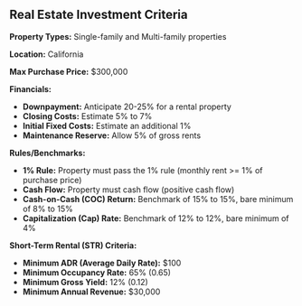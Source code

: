 ## Real Estate Investment Criteria

**Property Types:** Single-family and Multi-family properties

**Location:** California

**Max Purchase Price:** $300,000

**Financials:**
*   **Downpayment:** Anticipate 20-25% for a rental property
*   **Closing Costs:** Estimate 5% to 7%
*   **Initial Fixed Costs:** Estimate an additional 1%
*   **Maintenance Reserve:** Allow 5% of gross rents

**Rules/Benchmarks:**
*   **1% Rule:** Property must pass the 1% rule (monthly rent >= 1% of purchase price)
*   **Cash Flow:** Property must cash flow (positive cash flow)
*   **Cash-on-Cash (COC) Return:** Benchmark of 15% to 15%, bare minimum of 8% to 15%
*   **Capitalization (Cap) Rate:** Benchmark of 12% to 12%, bare minimum of 4%

**Short-Term Rental (STR) Criteria:**
*   **Minimum ADR (Average Daily Rate):** $100
*   **Minimum Occupancy Rate:** 65% (0.65)
*   **Minimum Gross Yield:** 12% (0.12)
*   **Minimum Annual Revenue:** $30,000
